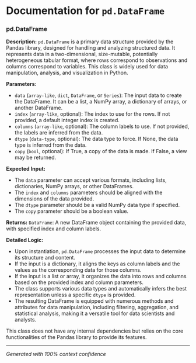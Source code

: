 # Documentation for `pd.DataFrame`

### pd.DataFrame

**Description:**
`pd.DataFrame` is a primary data structure provided by the Pandas library, designed for handling and analyzing structured data. It represents data in a two-dimensional, size-mutable, potentially heterogeneous tabular format, where rows correspond to observations and columns correspond to variables. This class is widely used for data manipulation, analysis, and visualization in Python.

**Parameters:**
- `data` (`array-like`, `dict`, `DataFrame`, or `Series`): The input data to create the DataFrame. It can be a list, a NumPy array, a dictionary of arrays, or another DataFrame.
- `index` (`array-like`, optional): The index to use for the rows. If not provided, a default integer index is created.
- `columns` (`array-like`, optional): The column labels to use. If not provided, the labels are inferred from the data.
- `dtype` (`data-type`, optional): The data type to force. If None, the data type is inferred from the data.
- `copy` (`bool`, optional): If True, a copy of the data is made. If False, a view may be returned.

**Expected Input:**
- The `data` parameter can accept various formats, including lists, dictionaries, NumPy arrays, or other DataFrames. 
- The `index` and `columns` parameters should be aligned with the dimensions of the data provided.
- The `dtype` parameter should be a valid NumPy data type if specified.
- The `copy` parameter should be a boolean value.

**Returns:**
`DataFrame`: A new DataFrame object containing the provided data, with specified index and column labels.

**Detailed Logic:**
- Upon instantiation, `pd.DataFrame` processes the input data to determine its structure and content.
- If the input is a dictionary, it aligns the keys as column labels and the values as the corresponding data for those columns.
- If the input is a list or array, it organizes the data into rows and columns based on the provided index and column parameters.
- The class supports various data types and automatically infers the best representation unless a specific `dtype` is provided.
- The resulting DataFrame is equipped with numerous methods and attributes for data manipulation, including filtering, aggregation, and statistical analysis, making it a versatile tool for data scientists and analysts. 

This class does not have any internal dependencies but relies on the core functionalities of the Pandas library to provide its features.

---
*Generated with 100% context confidence*
